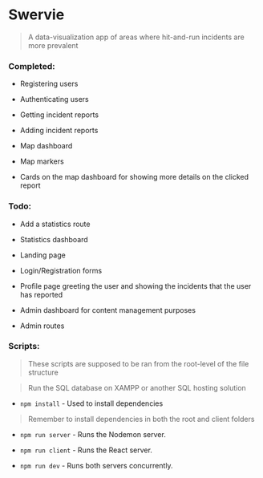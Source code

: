 # Swervie

> A data-visualization app of areas where hit-and-run incidents are more prevalent

### Completed:

* Registering users

* Authenticating users

* Getting incident reports

* Adding incident reports

* Map dashboard

* Map markers

* Cards on the map dashboard for showing more details on the clicked report

### Todo:

* Add a statistics route

* Statistics dashboard

* Landing page

* Login/Registration forms

* Profile page greeting the user and showing the incidents that the user has reported

* Admin dashboard for content management purposes

* Admin routes

### Scripts:

> These scripts are supposed to be ran from the root-level of the file structure

> Run the SQL database on XAMPP or another SQL hosting solution

* `npm install` - Used to install dependencies

> Remember to install dependencies in both the root and client folders

* `npm run server` - Runs the Nodemon server.

* `npm run client` - Runs the React server.

* `npm run dev` - Runs both servers concurrently.
